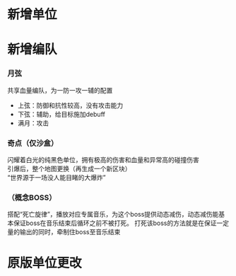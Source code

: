 # 新增单位
# 新增编队
### 月弦
共享血量编队，为一防一攻一辅的配置
- 上弦：防御和抗性较高，没有攻击能力
- 下弦：辅助，给目标施加debuff
- 满月：攻击
### 奇点（仅沙盒）
闪耀着白光的纯黑色单位，拥有极高的伤害和血量和异常高的碰撞伤害  
引爆后，整个地图更换（再生成一个新区块）  
“世界源于一场没人能目睹的大爆炸”
### （概念BOSS）
搭配“死亡旋律”，播放对应专属音乐，为这个boss提供动态减伤，动态减伤能基本保证boss在音乐结束后循环之前不被打死。
打死该boss的方法就是在保证一定量的输出的同时，牵制住boss至音乐结束
# 原版单位更改
